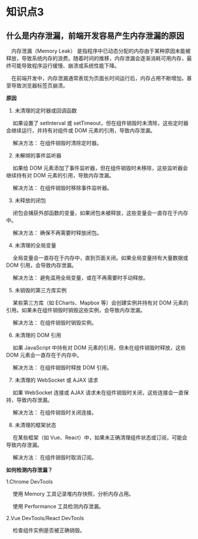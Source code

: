 # 知识点3

## 什么是内存泄漏，前端开发容易产生内存泄漏的原因

&emsp;内存泄漏（Memory Leak） 是指程序中已动态分配的内存由于某种原因未能被释放，导致系统内存的浪费。随着时间的推移，内存泄漏会逐渐消耗可用内存，最终可能导致程序运行缓慢、崩溃或系统性能下降。

&emsp;在前端开发中，内存泄漏通常表现为页面长时间运行后，内存占用不断增加，甚至导致浏览器标签页崩溃。

**原因**

1. 未清理的定时器或回调函数

  &emsp; 如果设置了 setInterval 或 setTimeout，但在组件销毁时未清除，这些定时器会继续运行，并持有对组件或 DOM 元素的引用，导致内存泄漏。

  &emsp; 解决方法：
  在组件销毁时清除定时器。

2. 未解绑的事件监听器

  &emsp; 如果给 DOM 元素添加了事件监听器，但在组件销毁时未移除，这些监听器会继续持有对 DOM 元素的引用，导致内存泄漏。

  &emsp; 解决方法：
  在组件销毁时移除事件监听器。

3. 未释放的闭包

  &emsp; 闭包会捕获外部函数的变量，如果闭包未被释放，这些变量会一直存在于内存中。

  &emsp; 解决方法：
  确保不再需要时释放闭包。

4. 未清理的全局变量

  &emsp; 全局变量会一直存在于内存中，直到页面关闭。如果全局变量持有大量数据或 DOM 引用，会导致内存泄漏。

  &emsp; 解决方法：
  避免滥用全局变量，或在不再需要时手动释放。

5. 未销毁的第三方库实例

  &emsp; 某些第三方库（如 ECharts、Mapbox 等）会创建实例并持有对 DOM 元素的引用。如果未在组件销毁时销毁这些实例，会导致内存泄漏。

  &emsp; 解决方法：
  在组件销毁时销毁实例。

6. 未清理的 DOM 引用

  &emsp; 如果 JavaScript 中持有对 DOM 元素的引用，但未在组件销毁时释放，这些 DOM 元素会一直存在于内存中。

  &emsp; 解决方法：
  在组件销毁时释放 DOM 引用。

7. 未清理的 WebSocket 或 AJAX 请求

  &emsp; 如果 WebSocket 连接或 AJAX 请求未在组件销毁时关闭，这些连接会一直保持，导致内存泄漏。

  &emsp; 解决方法：
  在组件销毁时关闭连接。

8. 未清理的框架状态

  &emsp; 在某些框架（如 Vue、React）中，如果未正确清理组件状态或订阅，可能会导致内存泄漏。

  &emsp; 解决方法：
  在组件销毁时取消订阅。

**如何检测内存泄漏？**

1.Chrome DevTools

  &emsp; 使用 Memory 工具记录堆内存快照，分析内存占用。

  &emsp; 使用 Performance 工具检测内存泄漏。

2.Vue DevTools/React DevTools

  &emsp; 检查组件实例是否被正确销毁。